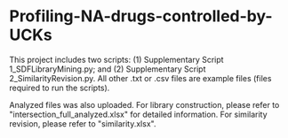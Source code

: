 # Profiling-NA-drugs-controlled-by-UCKs

This project includes two scripts: (1) Supplementary Script 1_SDFLibraryMining.py; and (2) Supplementary Script 2_SimilarityRevision.py. All other .txt or .csv files are example files (files required to run the scripts). 

Analyzed files was also uploaded. For library construction, please refer to "intersection_full_analyzed.xlsx" for detailed information. For similarity revision, please refer to "similarity.xlsx".
